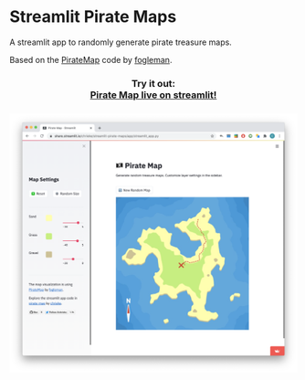 # Streamlit Pirate Maps

A streamlit app to randomly generate pirate treasure maps. 

Based on the [PirateMap](https://github.com/fogleman/PirateMap) code by [fogleman](https://github.com/fogleman).

<h3 align="center">
    Try it out: <br>
    <a href="https://share.streamlit.io/chrieke/streamlit-pirate-maps/app/streamlit_app.py">Pirate Map live on streamlit!</a>
</h3>

<h3 align="center">
    <img src="images/app-preview.png" width="640">
</h3>

<br>

